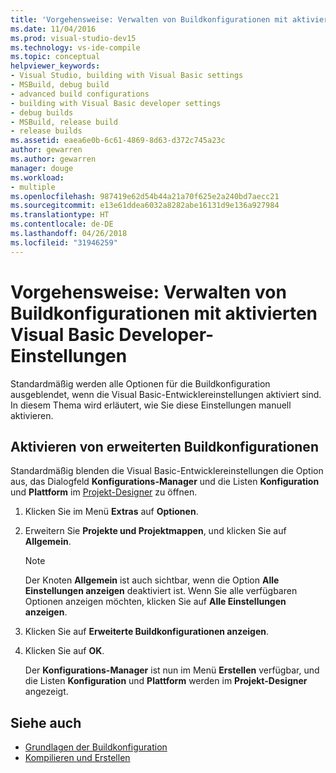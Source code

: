 ```yaml
---
title: 'Vorgehensweise: Verwalten von Buildkonfigurationen mit aktivierten Visual Basic Developer-Einstellungen'
ms.date: 11/04/2016
ms.prod: visual-studio-dev15
ms.technology: vs-ide-compile
ms.topic: conceptual
helpviewer_keywords:
- Visual Studio, building with Visual Basic settings
- MSBuild, debug build
- advanced build configurations
- building with Visual Basic developer settings
- debug builds
- MSBuild, release build
- release builds
ms.assetid: eaea6e0b-6c61-4869-8d63-d372c745a23c
author: gewarren
ms.author: gewarren
manager: douge
ms.workload:
- multiple
ms.openlocfilehash: 987419e62d54b44a21a70f625e2a240bd7aecc21
ms.sourcegitcommit: e13e61ddea6032a8282abe16131d9e136a927984
ms.translationtype: HT
ms.contentlocale: de-DE
ms.lasthandoff: 04/26/2018
ms.locfileid: "31946259"
---
```

# <a name="how-to-manage-build-configurations-with-visual-basic-developer-settings-applied"></a>Vorgehensweise: Verwalten von Buildkonfigurationen mit aktivierten Visual Basic Developer-Einstellungen

Standardmäßig werden alle Optionen für die Buildkonfiguration ausgeblendet, wenn die Visual Basic-Entwicklereinstellungen aktiviert sind. In diesem Thema wird erläutert, wie Sie diese Einstellungen manuell aktivieren.

## <a name="enable-advanced-build-configurations"></a>Aktivieren von erweiterten Buildkonfigurationen

Standardmäßig blenden die Visual Basic-Entwicklereinstellungen die Option aus, das Dialogfeld **Konfigurations-Manager** und die Listen **Konfiguration** und **Plattform** im [Projekt-Designer](..//ide/reference/application-page-project-designer-visual-basic.md) zu öffnen.

1.  Klicken Sie im Menü **Extras** auf **Optionen**.

2.  Erweitern Sie **Projekte und Projektmappen**, und klicken Sie auf **Allgemein**.

    > [!NOTE]
    > Der Knoten **Allgemein** ist auch sichtbar, wenn die Option **Alle Einstellungen anzeigen** deaktiviert ist. Wenn Sie alle verfügbaren Optionen anzeigen möchten, klicken Sie auf **Alle Einstellungen anzeigen**.

3.  Klicken Sie auf **Erweiterte Buildkonfigurationen anzeigen**.

4.  Klicken Sie auf **OK**.

     Der **Konfigurations-Manager** ist nun im Menü **Erstellen** verfügbar, und die Listen **Konfiguration** und **Plattform** werden im **Projekt-Designer** angezeigt.

## <a name="see-also"></a>Siehe auch

- [Grundlagen der Buildkonfiguration](../ide/understanding-build-configurations.md)
- [Kompilieren und Erstellen](../ide/compiling-and-building-in-visual-studio.md)